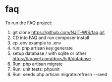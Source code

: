 # faq
To run the FAQ project:

1. git clone https://github.com/NJIT-WIS/faq.git
2. CD into FAQ and run composer install
3. cp .env.example to .env
4. run: php artisan key:generate
5. setup database / with sqlite or other https://laravel.com/docs/5.6/database
6. Run: php artisan migrate
7. Run: unit tests: phpunit
8. Run: seeds php artisan migrate:refresh --seed

